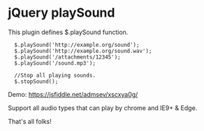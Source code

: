 # jQuery playSound

This plugin defines $.playSound function.
```
  $.playSound('http://example.org/sound');
  $.playSound('http://example.org/sound.wav');
  $.playSound('/attachments/12345');
  $.playSound('/sound.mp3');
  
  //Stop all playing sounds.
  $.stopSound();
```
Demo: https://jsfiddle.net/admsev/xscxya0g/

Support all audio types that can play by chrome and IE9+ & Edge.

That's all folks!
